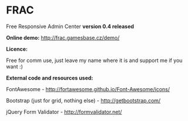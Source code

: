# FRAC
Free Responsive Admin Center
**version 0.4 released**




**Online demo:**
http://frac.gamesbase.cz/demo/


**Licence:**

Free for comm use, just leave my name where it is and support me if you want :)


**External code and resources used:**

FontAwesome - http://fortawesome.github.io/Font-Awesome/icons/

Bootstrap (just for grid, nothing else) - http://getbootstrap.com/

jQuery Form Validator - http://formvalidator.net/
